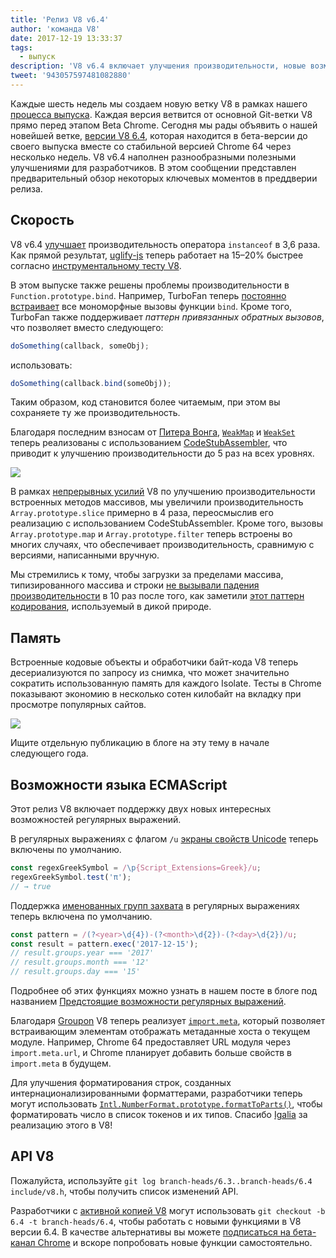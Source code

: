 ```yaml
---
title: 'Релиз V8 v6.4'
author: 'команда V8'
date: 2017-12-19 13:33:37
tags:
  - выпуск
description: 'V8 v6.4 включает улучшения производительности, новые возможности языка JavaScript и многое другое.'
tweet: '943057597481082880'
---
```

Каждые шесть недель мы создаем новую ветку V8 в рамках нашего [процесса выпуска](/docs/release-process). Каждая версия ветвится от основной Git-ветки V8 прямо перед этапом Beta Chrome. Сегодня мы рады объявить о нашей новейшей ветке, [версии V8 6.4](https://chromium.googlesource.com/v8/v8.git/+log/branch-heads/6.4), которая находится в бета-версии до своего выпуска вместе со стабильной версией Chrome 64 через несколько недель. V8 v6.4 наполнен разнообразными полезными улучшениями для разработчиков. В этом сообщении представлен предварительный обзор некоторых ключевых моментов в преддверии релиза.

<!--truncate-->
## Скорость

V8 v6.4 [улучшает](https://bugs.chromium.org/p/v8/issues/detail?id=6971) производительность оператора `instanceof` в 3,6 раза. Как прямой результат, [uglify-js](http://lisperator.net/uglifyjs/) теперь работает на 15–20% быстрее согласно [инструментальному тесту V8](https://github.com/v8/web-tooling-benchmark).

В этом выпуске также решены проблемы производительности в `Function.prototype.bind`. Например, TurboFan теперь [постоянно встраивает](https://bugs.chromium.org/p/v8/issues/detail?id=6946) все мономорфные вызовы функции `bind`. Кроме того, TurboFan также поддерживает _паттерн привязанных обратных вызовов_, что позволяет вместо следующего:

```js
doSomething(callback, someObj);
```

использовать:

```js
doSomething(callback.bind(someObj));
```

Таким образом, код становится более читаемым, при этом вы сохраняете ту же производительность.

Благодаря последним взносам от [Питера Вонга](https://twitter.com/peterwmwong), [`WeakMap`](https://developer.mozilla.org/en-US/docs/Web/JavaScript/Reference/Global_Objects/WeakMap) и [`WeakSet`](https://developer.mozilla.org/en-US/docs/Web/JavaScript/Reference/Global_Objects/WeakSet) теперь реализованы с использованием [CodeStubAssembler](/blog/csa), что приводит к улучшению производительности до 5 раз на всех уровнях.

![](/_img/v8-release-64/weak-collection.svg)

В рамках [непрерывных усилий](https://bugs.chromium.org/p/v8/issues/detail?id=1956) V8 по улучшению производительности встроенных методов массивов, мы увеличили производительность `Array.prototype.slice` примерно в 4 раза, переосмыслив его реализацию с использованием CodeStubAssembler. Кроме того, вызовы `Array.prototype.map` и `Array.prototype.filter` теперь встроены во многих случаях, что обеспечивает производительность, сравнимую с версиями, написанными вручную.

Мы стремились к тому, чтобы загрузки за пределами массива, типизированного массива и строки [не вызывали падения производительности](https://bugs.chromium.org/p/v8/issues/detail?id=7027) в 10 раз после того, как заметили [этот паттерн кодирования](/blog/elements-kinds#avoid-reading-beyond-length), используемый в дикой природе.

## Память

Встроенные кодовые объекты и обработчики байт-кода V8 теперь десериализуются по запросу из снимка, что может значительно сократить использованную память для каждого Isolate. Тесты в Chrome показывают экономию в несколько сотен килобайт на вкладку при просмотре популярных сайтов.

![](/_img/v8-release-64/codespace-consumption.svg)

Ищите отдельную публикацию в блоге на эту тему в начале следующего года.

## Возможности языка ECMAScript

Этот релиз V8 включает поддержку двух новых интересных возможностей регулярных выражений.

В регулярных выражениях с флагом `/u` [экраны свойств Unicode](https://mathiasbynens.be/notes/es-unicode-property-escapes) теперь включены по умолчанию.

```js
const regexGreekSymbol = /\p{Script_Extensions=Greek}/u;
regexGreekSymbol.test('π');
// → true
```

Поддержка [именованных групп захвата](https://developers.google.com/web/updates/2017/07/upcoming-regexp-features#named_captures) в регулярных выражениях теперь включена по умолчанию.

```js
const pattern = /(?<year>\d{4})-(?<month>\d{2})-(?<day>\d{2})/u;
const result = pattern.exec('2017-12-15');
// result.groups.year === '2017'
// result.groups.month === '12'
// result.groups.day === '15'
```

Подробнее об этих функциях можно узнать в нашем посте в блоге под названием [Предстоящие возможности регулярных выражений](https://developers.google.com/web/updates/2017/07/upcoming-regexp-features).

Благодаря [Groupon](https://twitter.com/GrouponEng) V8 теперь реализует [`import.meta`](https://github.com/tc39/proposal-import-meta), который позволяет встраивающим элементам отображать метаданные хоста о текущем модуле. Например, Chrome 64 предоставляет URL модуля через `import.meta.url`, и Chrome планирует добавить больше свойств в `import.meta` в будущем.

Для улучшения форматирования строк, созданных интернационализированными форматтерами, разработчики теперь могут использовать [`Intl.NumberFormat.prototype.formatToParts()`](https://github.com/tc39/proposal-intl-formatToParts), чтобы форматировать число в список токенов и их типов. Спасибо [Igalia](https://twitter.com/igalia) за реализацию этого в V8!

## API V8

Пожалуйста, используйте `git log branch-heads/6.3..branch-heads/6.4 include/v8.h`, чтобы получить список изменений API.

Разработчики с [активной копией V8](/docs/source-code#using-git) могут использовать `git checkout -b 6.4 -t branch-heads/6.4`, чтобы работать с новыми функциями в V8 версии 6.4. В качестве альтернативы вы можете [подписаться на бета-канал Chrome](https://www.google.com/chrome/browser/beta.html) и вскоре попробовать новые функции самостоятельно.
